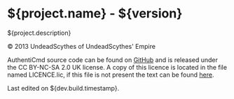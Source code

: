 # ${project.name} - ${version} #

${project.description}

&copy; 2013 UndeadScythes of UndeadScythes' Empire

AuthentiCmd source code can be found on
[GitHub](${project.url}) and is released under the
CC BY-NC-SA 2.0 UK license. A copy of this licence is located in the file named
LICENCE.lic, if this file is not present the text can be found
[here](http://creativecommons.org/licenses/by-nc-sa/2.0/uk/legalcode).

Last edited on ${dev.build.timestamp}.
